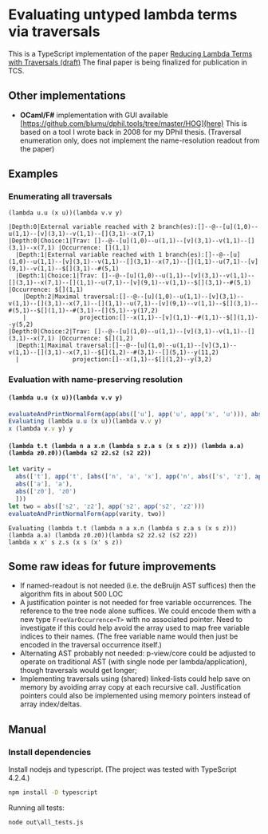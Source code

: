
# Evaluating untyped lambda terms via traversals

This is a TypeScript implementation of the paper [Reducing Lambda Terms with Traversals (draft)](https://arxiv.org/abs/1802.10583)
The final paper is being finalized for publication in TCS.

## Other implementations

- **OCaml/F#** implementation with GUI available [https://github.com/blumu/dphil.tools/tree/master/HOG](here)
This is based on a tool I wrote back in 2008 for my DPhil thesis.
(Traversal enumeration only, does not implement the name-resolution readout from the paper)

## Examples

### Enumerating all traversals

`(lambda u.u (x u))(lambda v.v y)`

```text
|Depth:0|External variable reached with 2 branch(es):[]--@--[u](1,0)--u(1,1)--[v](3,1)--v(1,1)--[](3,1)--x(7,1)
|Depth:0|Choice:1|Trav: []--@--[u](1,0)--u(1,1)--[v](3,1)--v(1,1)--[](3,1)--x(7,1) |Occurrence: [](1,1)
  |Depth:1|External variable reached with 1 branch(es):[]--@--[u](1,0)--u(1,1)--[v](3,1)--v(1,1)--[](3,1)--x(7,1)--[](1,1)--u(7,1)--[v](9,1)--v(1,1)--$[](3,1)--#(5,1)
  |Depth:1|Choice:1|Trav: []--@--[u](1,0)--u(1,1)--[v](3,1)--v(1,1)--[](3,1)--x(7,1)--[](1,1)--u(7,1)--[v](9,1)--v(1,1)--$[](3,1)--#(5,1) |Occurrence: $[](1,1)
    |Depth:2|Maximal traversal:[]--@--[u](1,0)--u(1,1)--[v](3,1)--v(1,1)--[](3,1)--x(7,1)--[](1,1)--u(7,1)--[v](9,1)--v(1,1)--$[](3,1)--#(5,1)--$[](1,1)--#(3,1)--[](5,1)--y(17,2)
    |               projection:[]--x(1,1)--[v](1,1)--#(1,1)--$[](1,1)--y(5,2)
|Depth:0|Choice:2|Trav: []--@--[u](1,0)--u(1,1)--[v](3,1)--v(1,1)--[](3,1)--x(7,1) |Occurrence: $[](1,2)
  |Depth:1|Maximal traversal:[]--@--[u](1,0)--u(1,1)--[v](3,1)--v(1,1)--[](3,1)--x(7,1)--$[](1,2)--#(3,1)--[](5,1)--y(11,2)
  |               projection:[]--x(1,1)--$[](1,2)--y(3,2)
```

### Evaluation with name-preserving resolution

#### `(lambda u.u (x u))(lambda v.v y)`

```ts
evaluateAndPrintNormalForm(app(abs(['u'], app('u', app('x', 'u'))), abs(['v'], app('v', 'y'))))
Evaluating (lambda u.u (x u))(lambda v.v y)
x (lambda v.v y) y
```

#### `(lambda t.t (lambda n a x.n (lambda s z.a s (x s z))) (lambda a.a) (lambda z0.z0))(lambda s2 z2.s2 (s2 z2))`

```ts
let varity =
  abs(['t'], app('t', [abs(['n', 'a', 'x'], app('n', abs(['s', 'z'], app('a', [app('s'), app('x', [app('s'), app('z')])])))),
  abs(['a'], 'a'),
  abs(['z0'], 'z0')
  ]))
let two = abs(['s2', 'z2'], app('s2', app('s2', 'z2')))
evaluateAndPrintNormalForm(app(varity, two))
```

```text
Evaluating (lambda t.t (lambda n a x.n (lambda s z.a s (x s z))) (lambda a.a) (lambda z0.z0))(lambda s2 z2.s2 (s2 z2))
lambda x x' s z.s (x s (x' s z))
```

## Some raw ideas for future improvements

- If named-readout is not needed (i.e. the deBruijn AST suffices) then the algorithm fits in about 500 LOC
- A justification pointer is not needed for free variable occurrences. The reference to the tree node alone suffices.
  We could encode them with a new type `FreeVarOccurrence<T>` with no associated pointer.
  Need to investigate if this could help avoid the array used to map free variable indices to their names. (The free variable name would then just be encoded in the traversal occurrence itself.)
- Alternating AST probably not needed: p-view/core could be adjusted to operate on traditional AST (with single node per lambda/application), though traversals would get longer;
- Implementing traversals using (shared) linked-lists could help save on memory by avoiding array copy at each recursive call.
  Justification pointers could also be implemented using memory pointers instead of array index/deltas.

## Manual

### Install dependencies

Install nodejs and typescript.
(The project was tested with TypeScript 4.2.4.)

```cmd
npm install -D typescript
```

Running all tests:

```cmd
node out\all_tests.js
```

